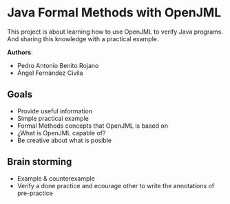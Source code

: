 # Java Formal Methods with OpenJML

This project is about learning how to use OpenJML to verify Java programs. And sharing this knowledge with a practical example. 

**Authors**: 
  - Pedro Antonio Benito Rojano 
  - Ángel Fernández Civila

## Goals

- Provide useful information
- Simple practical example
- Formal Methods concepts that OpenJML is based on
- ¿What is OpenJML capable of? 
- Be creative about what is posible

## Brain storming

- Example & counterexample
- Verify a done practice and ecourage other to write the annotations of pre-practice
